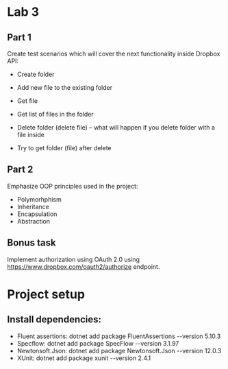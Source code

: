 # Lab 3
## Part 1
Create test scenarios which will cover the next functionality inside Dropbox API:
* Create folder
* Add new file to the existing folder
* Get file
* Get list of files in the folder
* Delete folder (delete file) – what will happen if you delete folder with a file inside

* Try to get folder (file) after delete

## Part 2
Emphasize OOP principles used in the project:
* Polymorhphism
* Inheritance
* Encapsulation
* Abstraction 

## Bonus task
Implement authorization using OAuth 2.0 using https://www.dropbox.com/oauth2/authorize endpoint.

# Project setup
## Install dependencies:
* Fluent assertions:
    dotnet add package FluentAssertions --version 5.10.3
* Specflow:
    dotnet add package SpecFlow --version 3.1.97
* Newtonsoft.Json:
    dotnet add package Newtonsoft.Json --version 12.0.3
* XUnit:
    dotnet add package xunit --version 2.4.1
